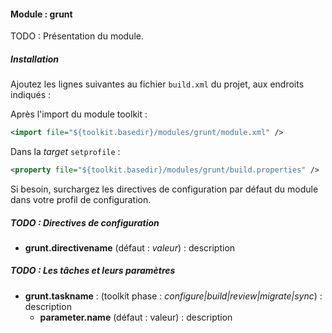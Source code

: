 #### Module : grunt

TODO : Présentation du module.

##### Installation

Ajoutez les lignes suivantes au fichier ```build.xml``` du projet, aux endroits indiqués :

Après l'import du module toolkit :
 ```xml
 <import file="${toolkit.basedir}/modules/grunt/module.xml" />
 ```

Dans la *target* ```setprofile``` :
```xml
<property file="${toolkit.basedir}/modules/grunt/build.properties" />
```

Si besoin, surchargez les directives de configuration par défaut du module dans votre profil de configuration.

##### TODO : Directives de configuration

* **grunt.directivename** (défaut : *valeur*) : description

##### TODO : Les tâches et leurs paramètres

* **grunt.taskname** : (toolkit phase : *configure|build|review|migrate|sync*) : description
    * **parameter.name** (défaut : valeur) : description
